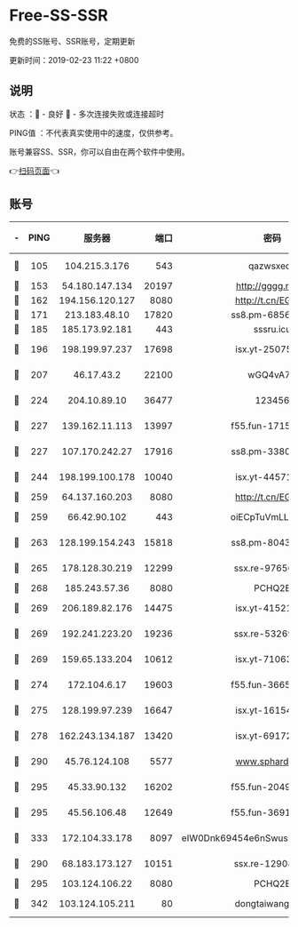 # Free-SS-SSR

免费的SS账号、SSR账号，定期更新

更新时间：2019-02-23 11:22 +0800

## 说明

状态     ：🙂 - 良好 🙁 - 多次连接失败或连接超时

PING值   ：不代表真实使用中的速度，仅供参考。

账号兼容SS、SSR，你可以自由在两个软件中使用。

👉[扫码页面](https://liesauer.github.io/free-ss-ssr.github.io/)👈

## 账号

|-|PING|服务器|端口|密码|加密方式|区域|
|:----:|:----:|:-----:|-----:|:----:|:----:|:----:|
|🙂|105|104.215.3.176|543|qazwsxedc|aes-256-gcm|JP|
|🙂|153|54.180.147.134|20197|http://gggg.rocks|chacha20|KR|
|🙂|162|194.156.120.127|8080|http://t.cn/EGJIyrl|rc4-md5|RU|
|🙂|171|213.183.48.10|17820|ss8.pm-68560247|rc4-md5|RU|
|🙂|185|185.173.92.181|443|sssru.icu|rc4-md5|RU|
|🙂|196|198.199.97.237|17698|isx.yt-25075255|aes-256-cfb|US|
|🙂|207|46.17.43.2|22100|wGQ4vA7D|aes-256-gcm|RU|
|🙂|224|204.10.89.10|36477|123456|aes-256-cfb|US|
|🙂|227|139.162.11.113|13997|f55.fun-17151617|aes-256-cfb|SG|
|🙂|227|107.170.242.27|17916|ss8.pm-33807942|aes-256-cfb|US|
|🙂|244|198.199.100.178|10040|isx.yt-44571737|aes-256-cfb|US|
|🙂|259|64.137.160.203|8080|http://t.cn/EGJIyrl|rc4-md5|CA|
|🙂|259|66.42.90.102|443|oiECpTuVmLLxk4Ts|aes-256-cfb|US|
|🙂|263|128.199.154.243|15818|ss8.pm-80438797|aes-256-cfb|SG|
|🙂|265|178.128.30.219|12299|ssx.re-97656059|aes-256-cfb|SG|
|🙂|268|185.243.57.36|8080|PCHQ2E|rc4-md5|US|
|🙂|269|206.189.82.176|14475|isx.yt-41521441|aes-256-cfb|SG|
|🙂|269|192.241.223.20|19236|ssx.re-53269147|aes-256-cfb|US|
|🙂|269|159.65.133.204|10612|isx.yt-71063430|aes-256-cfb|SG|
|🙂|274|172.104.6.17|19603|f55.fun-36655557|aes-256-cfb|US|
|🙂|275|128.199.97.239|16647|isx.yt-16154588|aes-256-cfb|SG|
|🙂|278|162.243.134.187|13420|isx.yt-69172520|aes-256-cfb|US|
|🙂|290|45.76.124.108|5577|www.sphard.com|aes-256-cfb|AU|
|🙂|295|45.33.90.132|16202|f55.fun-20490140|aes-256-cfb|US|
|🙂|295|45.56.106.48|12649|f55.fun-36914510|aes-256-cfb|US|
|🙂|333|172.104.33.178|8097|eIW0Dnk69454e6nSwuspv9DmS201tQ0D|aes-256-cfb|SG|
|🙂|290|68.183.173.127|10151|ssx.re-12908740|aes-256-cfb|US|
|🙂|295|103.124.106.22|8080|PCHQ2E|rc4-md5|US|
|🙂|342|103.124.105.211|80|dongtaiwang.com|aes-256-cfb|US|
